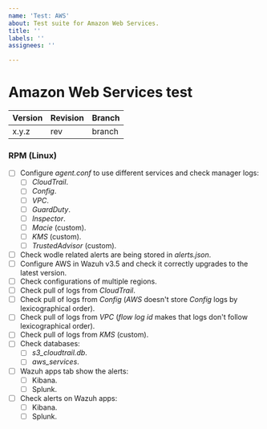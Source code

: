 ```yaml
---
name: 'Test: AWS'
about: Test suite for Amazon Web Services.
title: ''
labels: ''
assignees: ''

---
```


# Amazon Web Services test

| Version | Revision | Branch |
| --- | --- | --- |
| x.y.z | rev | branch |

### RPM (Linux)

- [ ] Configure *agent.conf* to use different services and check manager logs:
    - [ ] *CloudTrail*.
    - [ ] *Config*.
    - [ ] *VPC*.
    - [ ] *GuardDuty*.
    - [ ] *Inspector*.
    - [ ] *Macie* (custom).
    - [ ] *KMS* (custom).
    - [ ] *TrustedAdvisor* (custom).
- [ ] Check wodle related alerts are being stored in *alerts.json*.
- [ ] Configure AWS in Wazuh v3.5 and check it correctly upgrades to the latest version.
- [ ] Check configurations of multiple regions.
- [ ] Check pull of logs from *CloudTrail*.
- [ ] Check pull of logs from *Config* (*AWS* doesn't store *Config* logs by lexicographical order).
- [ ] Check pull of logs from *VPC* (*flow log id* makes that logs don't follow lexicographical order).
- [ ] Check pull of logs from *KMS* (custom).
- [ ] Check databases:
    - [ ] *s3_cloudtrail.db*.
    - [ ] *aws_services*.
- [ ] Wazuh apps tab show the alerts:
    - [ ] Kibana.
    - [ ] Splunk.
- [ ] Check alerts on Wazuh apps:
    - [ ] Kibana.
    - [ ] Splunk.
